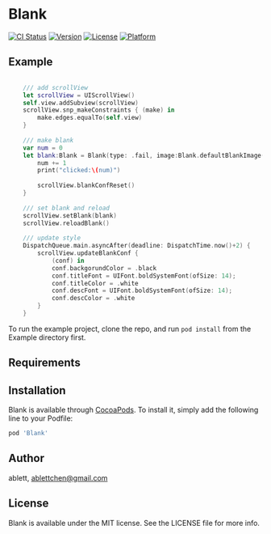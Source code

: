 # Blank

[![CI Status](https://img.shields.io/travis/ablett/Blank.svg?style=flat)](https://travis-ci.org/ablett/Blank)
[![Version](https://img.shields.io/cocoapods/v/Blank.svg?style=flat)](https://cocoapods.org/pods/Blank)
[![License](https://img.shields.io/cocoapods/l/Blank.svg?style=flat)](https://cocoapods.org/pods/Blank)
[![Platform](https://img.shields.io/cocoapods/p/Blank.svg?style=flat)](https://cocoapods.org/pods/Blank)

## Example


```swift

    /// add scrollView
    let scrollView = UIScrollView()
    self.view.addSubview(scrollView)
    scrollView.snp_makeConstraints { (make) in
        make.edges.equalTo(self.view)
    }
    
    /// make blank
    var num = 0
    let blank:Blank = Blank(type: .fail, image:Blank.defaultBlankImage(type: .fail), title: NSAttributedString(string: "请求失败"), desc: NSAttributedString(string: "10014")) { (tap) -> (Void) in
        num += 1
        print("clicked:\(num)")
        
        scrollView.blankConfReset()
    }
    
    /// set blank and reload
    scrollView.setBlank(blank)
    scrollView.reloadBlank()
    
    /// update style
    DispatchQueue.main.asyncAfter(deadline: DispatchTime.now()+2) {
        scrollView.updateBlankConf {
            (conf) in
            conf.backgorundColor = .black
            conf.titleFont = UIFont.boldSystemFont(ofSize: 14);
            conf.titleColor = .white
            conf.descFont = UIFont.boldSystemFont(ofSize: 14);
            conf.descColor = .white
        }
    }

```


To run the example project, clone the repo, and run `pod install` from the Example directory first.

## Requirements

## Installation

Blank is available through [CocoaPods](https://cocoapods.org). To install
it, simply add the following line to your Podfile:

```ruby
pod 'Blank'
```

## Author

ablett, ablettchen@gmail.com

## License

Blank is available under the MIT license. See the LICENSE file for more info.
